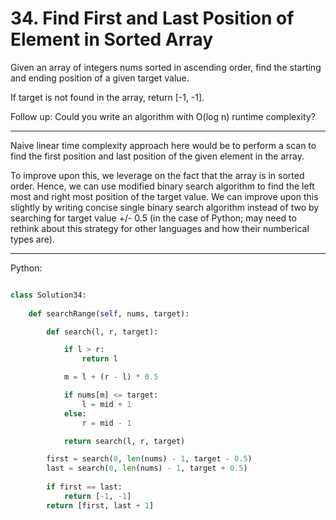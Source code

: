 # 34. Find First and Last Position of Element in Sorted Array

Given an array of integers nums sorted in ascending order, find the starting
and ending position of a given target value.

If target is not found in the array, return [-1, -1].

Follow up: Could you write an algorithm with O(log n) runtime complexity?

---

Naive linear time complexity approach here would be to perform a scan to find
the first position and last position of the given element in the array.

To improve upon this, we leverage on the fact that the array is in sorted
order. Hence, we can use modified binary search algorithm to find the left most
and right most position of the target value. We can improve upon this slightly
by writing concise single binary search algorithm instead of two by searching
for target value +/- 0.5 (in the case of Python; may need to rethink about this
strategy for other languages and how their numberical types are).

---

Python:

```python

class Solution34:
    
    def searchRange(self, nums, target):

        def search(l, r, target):

            if l > r:
                return l

            m = l + (r - l) * 0.5

            if nums[m] <= target:
                l = mid + 1
            else:
                r = mid - 1

            return search(l, r, target)

        first = search(0, len(nums) - 1, target - 0.5)
        last = search(0, len(nums) - 1, target + 0.5)
        
        if first == last:
            return [-1, -1]
        return [first, last + 1]
```
